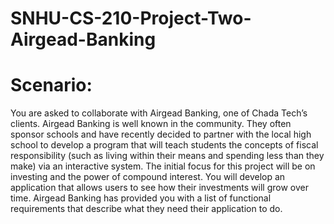 # SNHU-CS-210-Project-Two-Airgead-Banking

# Scenario:
You are asked to collaborate with Airgead Banking, one of Chada Tech’s clients. Airgead Banking is well known in the community. They often sponsor schools and have recently decided to partner with the local high school to develop a program that will teach students the concepts of fiscal responsibility (such as living within their means and spending less than they make) via an interactive system. The initial focus for this project will be on investing and the power of compound interest. You will develop an application that allows users to see how their investments will grow over time. Airgead Banking has provided you with a list of functional requirements that describe what they need their application to do.
